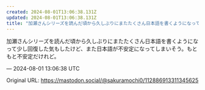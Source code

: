 ```yaml
---
created: 2024-08-01T13:06:38.131Z
updated: 2024-08-01T13:06:38.131Z
title: "加瀬さんシリーズを読んだ頃から久しぶりにまたたくさん日本語を書くようになって少し回復した気もしたけど、また日本語が不安定になってしまいそう。もともと不安定だけれ[...]"
---
```


<p>加瀬さんシリーズを読んだ頃から久しぶりにまたたくさん日本語を書くようになって少し回復した気もしたけど、また日本語が不安定になってしまいそう。もともと不安定だけれど。</p>

&mdash; 2024-08-01 13:06:38 UTC

Original URL: https://mastodon.social/@sakuramochi0/112886913311345625
